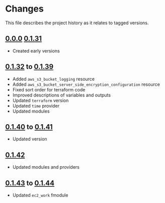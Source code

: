 # Changes
This file describes the project history as it relates to tagged versions.

## [0.0.0](.) [0.1.31](.)
- Created early versions

## [0.1.32](.) to [0.1.39](.)
- Added `aws_s3_bucket_logging` resource
- Added `aws_s3_bucket_server_side_encryption_configuration` resource
- Fixed sort order for terraform code
- Improved descriptions of variables and outputs
- Updated `terraform` version
- Updated `time` provider
- Updated modules

## [0.1.40](.) to [0.1.41](.)
- Updated version

## [0.1.42](.)
- Updated modules and providers

## [0.1.43](.) to [0.1.44](.)
- Updated `ec2_work` fmodule
